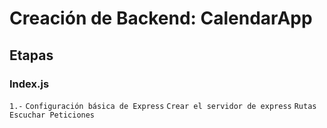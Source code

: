 # Creación de Backend: CalendarApp

## Etapas

### Index.js

`1.-`
    	`Configuración básica de Express`
        `Crear el servidor de express`
            `Rutas`
        `Escuchar Peticiones`